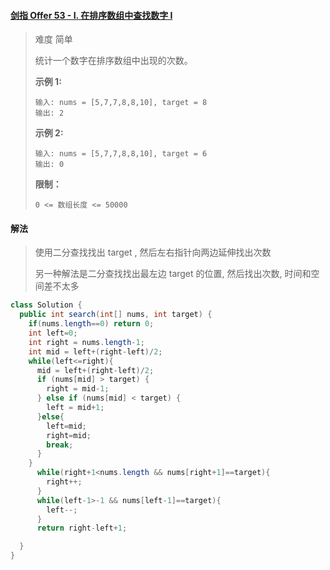 #### [剑指 Offer 53 - I. 在排序数组中查找数字 I](https://leetcode-cn.com/problems/zai-pai-xu-shu-zu-zhong-cha-zhao-shu-zi-lcof/)

> 难度 简单
>
> 统计一个数字在排序数组中出现的次数。
>
>  
>
> **示例 1:**
>
> ```
> 输入: nums = [5,7,7,8,8,10], target = 8
> 输出: 2
> ```
>
> **示例 2:**
>
> ```
> 输入: nums = [5,7,7,8,8,10], target = 6
> 输出: 0
> ```
>
>  
>
> **限制：**
>
> ```
> 0 <= 数组长度 <= 50000
> ```

#### 解法

> 使用二分查找找出 target , 然后左右指针向两边延伸找出次数
>
> 另一种解法是二分查找找出最左边 target 的位置, 然后找出次数, 时间和空间差不太多 

```java
class Solution {
  public int search(int[] nums, int target) {
    if(nums.length==0) return 0;
    int left=0;
    int right = nums.length-1;
    int mid = left+(right-left)/2;
    while(left<=right){
      mid = left+(right-left)/2;
      if (nums[mid] > target) {
        right = mid-1;
      } else if (nums[mid] < target) {
        left = mid+1;
      }else{
        left=mid;
        right=mid;
        break;
      }
    }
      while(right+1<nums.length && nums[right+1]==target){
        right++;
      }
      while(left-1>-1 && nums[left-1]==target){
        left--;
      }
      return right-left+1;

  }
}
```

